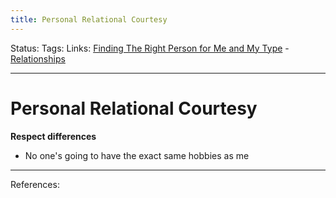 ```yaml
---
title: Personal Relational Courtesy
---
```

Status:
Tags:
Links: [Finding The Right Person for Me and My Type](out/finding-the-right-person-for-me-and-my-type.md) - [Relationships](out/relationships.md)
___
# Personal Relational Courtesy
**Respect differences**
- No one's going to have the exact same hobbies as me

___
References: